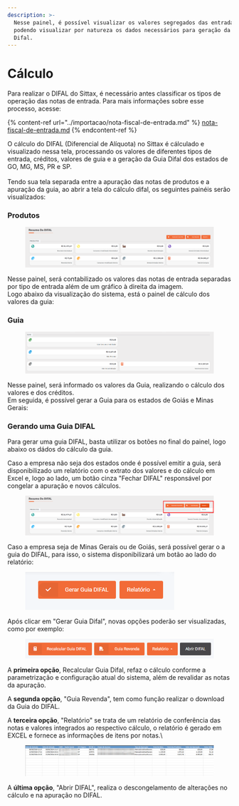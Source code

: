 ```yaml
---
description: >-
  Nesse painel, é possível visualizar os valores segregados das entradas,
  podendo visualizar por natureza os dados necessários para geração da Guia
  Difal.
---
```


# Cálculo

Para realizar o DIFAL do Sittax, é necessário antes classificar os tipos de operação das notas de entrada. Para mais informações sobre esse processo, acesse:

{% content-ref url="../importacao/nota-fiscal-de-entrada.md" %}
[nota-fiscal-de-entrada.md](../importacao/nota-fiscal-de-entrada.md)
{% endcontent-ref %}

O cálculo do DIFAL (Diferencial de Alíquota) no Sittax é cálculado e visualizado nessa tela, processando os valores de diferentes tipos de entrada, créditos, valores de guia e a geração da Guia Difal dos estados de GO, MG, MS, PR e SP.\
\
Tendo sua tela separada entre a apuração das notas de produtos e a apuração da guia, ao abrir a tela do cálculo difal, os seguintes painéis serão visualizados:

### Produtos

<figure><img src="../../.gitbook/assets/image (1) (1) (1) (1) (1).png" alt=""><figcaption></figcaption></figure>

Nesse painel, será contabilizado os valores das notas de entrada separadas por tipo de entrada além de um gráfico à direita da imagem.\
Logo abaixo da visualização do sistema, está o painel de cálculo dos valores da guia:

### Guia

<figure><img src="../../.gitbook/assets/image (2) (1) (1) (1).png" alt=""><figcaption></figcaption></figure>

Nesse painel, será informado os valores da Guia, realizando o cálculo dos valores e dos créditos.\
Em seguida, é possível gerar a Guia para os estados de Goiás e Minas Gerais:

### Gerando uma Guia DIFAL

Para gerar uma guia DIFAL, basta utilizar os botões no final do painel, logo abaixo os dádos do cálculo da guia.

Caso a empresa não seja dos estados onde é possível emitir a guia, será disponibilizado um relatório com o extrato dos valores e do cálculo em Excel e, logo ao lado, um botão cinza "Fechar DIFAL" responsável por congelar a apuração e novos cálculos.

<figure><img src="../../.gitbook/assets/image (3) (1).png" alt=""><figcaption></figcaption></figure>

Caso a empresa seja de Minas Gerais ou de Goiás, será possível gerar o a guia do DIFAL, para isso, o sistema disponibilizará um botão ao lado do relatório:&#x20;

<figure><img src="../../.gitbook/assets/image (169).png" alt=""><figcaption></figcaption></figure>

Após clicar em "Gerar Guia Difal", novas opções poderão ser visualizadas, como por exemplo:

<figure><img src="../../.gitbook/assets/image (170).png" alt=""><figcaption></figcaption></figure>

A **primeira opção**, Recalcular Guia Difal, refaz o cálculo conforme a parametrização e configuração atual do sistema, além de revalidar as notas da apuração.

A **segunda opção**, "Guia Revenda", tem como função realizar o download da Guia do DIFAL.

A **terceira opção**, "Relatório" se trata de um relatório de conferência das notas e valores integrados ao respectivo cálculo, o relatório é gerado em EXCEL e fornece as informações de itens por notas.\


<figure><img src="../../.gitbook/assets/image (20).png" alt=""><figcaption></figcaption></figure>

A **última opção**, "Abrir DIFAL", realiza o descongelamento de alterações no cálculo e na apuração no DIFAL.
